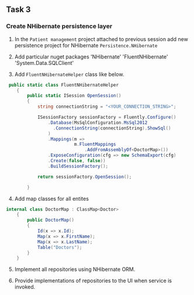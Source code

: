 ## Task 3

### Create NHibernate persistence layer

1. In the `Patient management` project attached to previous session add new persistence project for NHibernate `Persistence.NHibernate`

2. Add particular nuget packages 'NHibernate' 'FluentNHibernate' 'System.Data.SQLClient'

3. Add `FluentNHibernateHelper` class like below.
```cs
 public static class FluentNHibernateHelper
    {
        public static ISession OpenSession()
        {
            string connectionString = "<YOUR_CONNECTION_STRING>";

            ISessionFactory sessionFactory = Fluently.Configure()
                .Database(MsSqlConfiguration.MsSql2012
                  .ConnectionString(connectionString).ShowSql()
                )
                .Mappings(m =>
                          m.FluentMappings
                              .AddFromAssemblyOf<DoctorMap>())
                .ExposeConfiguration(cfg => new SchemaExport(cfg)
                .Create(false, false))
                .BuildSessionFactory();

            return sessionFactory.OpenSession();

        }
```
4. Add map classes for all entites

```cs
internal class DoctorMap : ClassMap<Doctor>
    {
        public DoctorMap()
        {
            Id(x => x.Id);
            Map(x => x.FirstName);
            Map(x => x.LastName);
            Table("Doctors");
        }
    }
```

5. Implement all repositories using NHibernate ORM.

6. Provide implementations of repositories to the UI when service is invoked.

